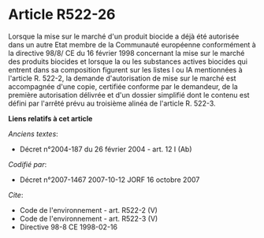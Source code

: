 # Article R522-26

Lorsque la mise sur le marché d'un produit biocide a déjà été autorisée dans un autre Etat membre de la Communauté européenne
conformément à la directive 98/8/ CE du 16 février 1998 concernant la mise sur le marché des produits biocides et lorsque la
ou les substances actives biocides qui entrent dans sa composition figurent sur les listes I ou IA mentionnées à l'article R.
522-2, la demande d'autorisation de mise sur le marché est accompagnée d'une copie, certifiée conforme par le demandeur, de
la première autorisation délivrée et d'un dossier simplifié dont le contenu est défini par l'arrêté prévu au troisième alinéa
de l'article R. 522-3.

**Liens relatifs à cet article**

_Anciens textes_:

  - Décret n°2004-187 du 26 février 2004 - art. 12  I (Ab)

_Codifié par_:

  - Décret n°2007-1467 2007-10-12 JORF 16 octobre 2007

_Cite_:

  - Code de l'environnement - art. R522-2 (V)
  - Code de l'environnement - art. R522-3 (V)
  - Directive 98-8 CE 1998-02-16
